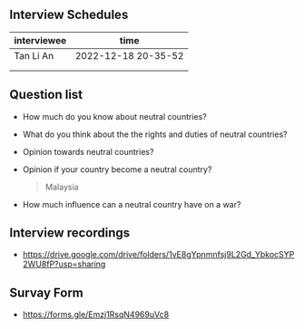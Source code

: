 ## Interview Schedules

| interviewee | time                |
| ----------- | ------------------- |
| Tan Li An   | 2022-12-18 20-35-52 |
|             |                     |
|             |                     |




## Question list

- How much do you know about neutral countries?

- What do you think about the the rights and duties of neutral countries?

- Opinion towards neutral countries?

- Opinion if your country become a neutral country?

  > Malaysia

- How much influence can a neutral country have on a war?


## Interview recordings

- https://drive.google.com/drive/folders/1vE8gYpnmnfsj9L2Gd_YbkocSYP2WU8fP?usp=sharing



## Survay Form

- https://forms.gle/Emzj1RsqN4969uVc8
